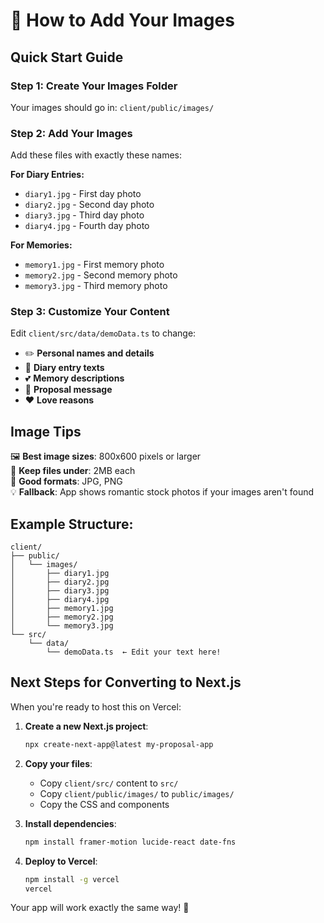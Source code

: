 # 🎨 How to Add Your Images

## Quick Start Guide

### Step 1: Create Your Images Folder
Your images should go in: `client/public/images/`

### Step 2: Add Your Images
Add these files with exactly these names:

**For Diary Entries:**
- `diary1.jpg` - First day photo
- `diary2.jpg` - Second day photo  
- `diary3.jpg` - Third day photo
- `diary4.jpg` - Fourth day photo

**For Memories:**
- `memory1.jpg` - First memory photo
- `memory2.jpg` - Second memory photo
- `memory3.jpg` - Third memory photo

### Step 3: Customize Your Content
Edit `client/src/data/demoData.ts` to change:
- ✏️ **Personal names and details**
- 📝 **Diary entry texts** 
- 💕 **Memory descriptions**
- 💌 **Proposal message**
- ❤️ **Love reasons**

## Image Tips

🖼️ **Best image sizes**: 800x600 pixels or larger  
📁 **Keep files under**: 2MB each  
🎯 **Good formats**: JPG, PNG  
💡 **Fallback**: App shows romantic stock photos if your images aren't found  

## Example Structure:
```
client/
├── public/
│   └── images/
│       ├── diary1.jpg
│       ├── diary2.jpg
│       ├── diary3.jpg
│       ├── diary4.jpg
│       ├── memory1.jpg
│       ├── memory2.jpg
│       └── memory3.jpg
└── src/
    └── data/
        └── demoData.ts  ← Edit your text here!
```

## Next Steps for Converting to Next.js

When you're ready to host this on Vercel:

1. **Create a new Next.js project**:
   ```bash
   npx create-next-app@latest my-proposal-app
   ```

2. **Copy your files**:
   - Copy `client/src/` content to `src/` 
   - Copy `client/public/images/` to `public/images/`
   - Copy the CSS and components

3. **Install dependencies**:
   ```bash
   npm install framer-motion lucide-react date-fns
   ```

4. **Deploy to Vercel**:
   ```bash
   npm install -g vercel
   vercel
   ```

Your app will work exactly the same way! 🚀
